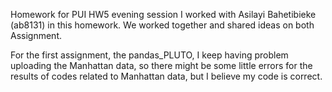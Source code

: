 Homework for PUI HW5 evening session
I worked with Asilayi Bahetibieke (ab8131) in this homework. We worked together and shared ideas on both Assignment.

For the first assignment, the pandas_PLUTO, I keep having problem uploading the Manhattan data, so there might be some little errors for the results of codes related to Manhattan data, but I believe my code is correct.
